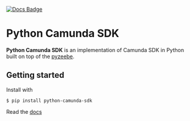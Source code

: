 [![Docs Badge](https://img.shields.io/badge/documentation-blue)](https://mdelmans.github.io/python-camunda-sdk/)


# Python Camunda SDK

**Python Camunda SDK** is an implementation of Camunda SDK in Python built on top of the [pyzeebe](https://github.com/camunda-community-hub/pyzeebe).

## Getting started

Install with

``` console
$ pip install python-camunda-sdk
```

Read the [docs](https://mdelmans.github.io/python-camunda-sdk/)